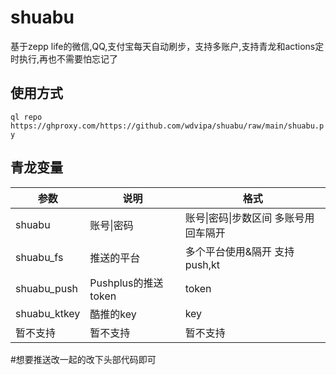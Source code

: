 # shuabu
基于zepp life的微信,QQ,支付宝每天自动刷步，支持多账户,支持青龙和actions定时执行,再也不需要怕忘记了
## 使用方式
`ql repo https://ghproxy.com/https://github.com/wdvipa/shuabu/raw/main/shuabu.py`
## 青龙变量
| 参数 | 说明                     |  格式  |
| ---- | -----------------------  |  -------  |
| shuabu  | 账号\|密码 |  账号\|密码\|步数区间  多账号用回车隔开  |
| shuabu_fs  | 推送的平台 |  多个平台使用&隔开 支持push,kt  |
| shuabu_push  | Pushplus的推送token |  token  |
| shuabu_ktkey  | 酷推的key |  key  |
| 暂不支持  | 暂不支持 |  暂不支持  |
#想要推送改一起的改下头部代码即可
